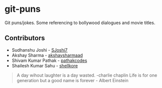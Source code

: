# git-puns
Git puns/jokes. Some referencing to bollywood dialogues and movie titles.

## Contributors

* Sudhanshu Joshi - [SJoshi7](https://github.com/SJoshi7)
* Akshay Sharma - [akshaysharmaad](https://github.com/akshaysharmaad)
* Shivam Kumar Pathak - [pathakcodes](https://github.com/pathakcodes)
* Shailesh Kumar Sahu - [shellkore](https://github.com/shellkore)

>A day wihout laughter is a day wasted. -charlie chaplin
Life is for one generation but a good name is forever - Albert Einstein

